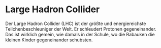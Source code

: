 # Large Hadron Collider

Der Large Hadron Collider (LHC) ist der größte und energiereichste
Teilchenbeschleuniger der Welt. Er schleudert Protonen gegeneinander. Das ist
wirklich gemein, wie damals in der Schule, wo die Rabauken die kleinen Kinder
gegeneinander schubsten.
